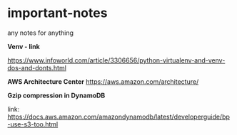 # important-notes
any notes for anything


**Venv - link**

https://www.infoworld.com/article/3306656/python-virtualenv-and-venv-dos-and-donts.html 

**AWS Architecture Center**
https://aws.amazon.com/architecture/


**Gzip compression in DynamoDB**

link: https://docs.aws.amazon.com/amazondynamodb/latest/developerguide/bp-use-s3-too.html
